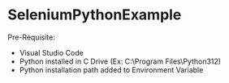 # SeleniumPythonExample

Pre-Requisite:
* Visual Studio Code
* Python installed in C Drive (Ex: C:\Program Files\Python312)
* Python installation path added to Environment Variable
